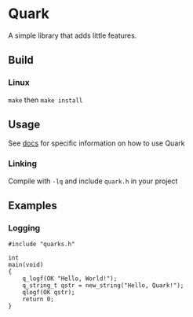 # Quark
A simple library that adds little features.
## Build
### Linux
```make``` then ```make install```
## Usage
See [docs](https://vx-clutch.github.io/quark/) for specific information on how to use Quark
### Linking
Compile with `-lq` and include `quark.h` in your project
## Examples
### Logging
```
#include "quarks.h"

int
main(void)
{
    q_logf(OK "Hello, World!");
    q_string_t qstr = new_string("Hello, Quark!");
    qlogf(OK qstr);
    return 0;
}
```
